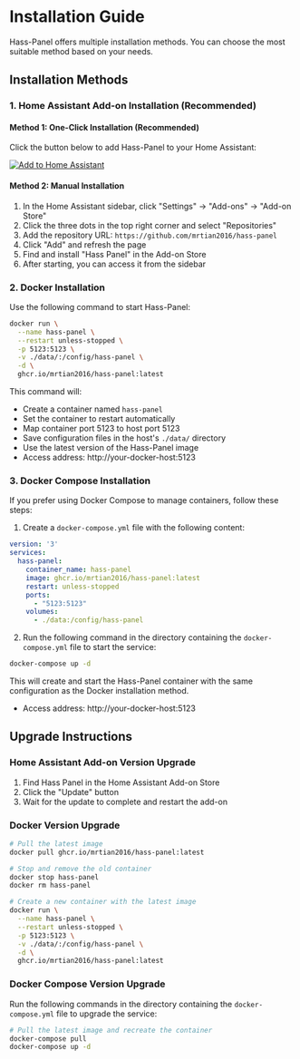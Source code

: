 # Installation Guide

Hass-Panel offers multiple installation methods. You can choose the most suitable method based on your needs.

## Installation Methods

### 1. Home Assistant Add-on Installation (Recommended)

#### Method 1: One-Click Installation (Recommended)

Click the button below to add Hass-Panel to your Home Assistant:

[![Add to Home Assistant](https://my.home-assistant.io/badges/supervisor_add_addon_repository.svg)](https://my.home-assistant.io/redirect/supervisor_add_addon_repository/?repository_url=https%3A%2F%2Fgithub.com%2Fmrtian2016%2Fhass-panel)

#### Method 2: Manual Installation

1. In the Home Assistant sidebar, click "Settings" -> "Add-ons" -> "Add-on Store"
2. Click the three dots in the top right corner and select "Repositories"
3. Add the repository URL: `https://github.com/mrtian2016/hass-panel`
4. Click "Add" and refresh the page
5. Find and install "Hass Panel" in the Add-on Store
6. After starting, you can access it from the sidebar

### 2. Docker Installation

Use the following command to start Hass-Panel:

```bash
docker run \
  --name hass-panel \
  --restart unless-stopped \
  -p 5123:5123 \
  -v ./data/:/config/hass-panel \
  -d \
  ghcr.io/mrtian2016/hass-panel:latest
```

This command will:
- Create a container named `hass-panel`
- Set the container to restart automatically
- Map container port 5123 to host port 5123
- Save configuration files in the host's `./data/` directory
- Use the latest version of the Hass-Panel image
- Access address: http://your-docker-host:5123

### 3. Docker Compose Installation

If you prefer using Docker Compose to manage containers, follow these steps:

1. Create a `docker-compose.yml` file with the following content:

```yaml
version: '3'
services:
  hass-panel:
    container_name: hass-panel
    image: ghcr.io/mrtian2016/hass-panel:latest
    restart: unless-stopped
    ports:
      - "5123:5123"
    volumes:
      - ./data:/config/hass-panel
```

2. Run the following command in the directory containing the `docker-compose.yml` file to start the service:

```bash
docker-compose up -d
```

This will create and start the Hass-Panel container with the same configuration as the Docker installation method.
- Access address: http://your-docker-host:5123

## Upgrade Instructions

### Home Assistant Add-on Version Upgrade

1. Find Hass Panel in the Home Assistant Add-on Store
2. Click the "Update" button
3. Wait for the update to complete and restart the add-on

### Docker Version Upgrade

```bash
# Pull the latest image
docker pull ghcr.io/mrtian2016/hass-panel:latest

# Stop and remove the old container
docker stop hass-panel
docker rm hass-panel

# Create a new container with the latest image
docker run \
  --name hass-panel \
  --restart unless-stopped \
  -p 5123:5123 \
  -v ./data/:/config/hass-panel \
  -d \
  ghcr.io/mrtian2016/hass-panel:latest
```

### Docker Compose Version Upgrade

Run the following commands in the directory containing the `docker-compose.yml` file to upgrade the service:

```bash
# Pull the latest image and recreate the container
docker-compose pull
docker-compose up -d
```

